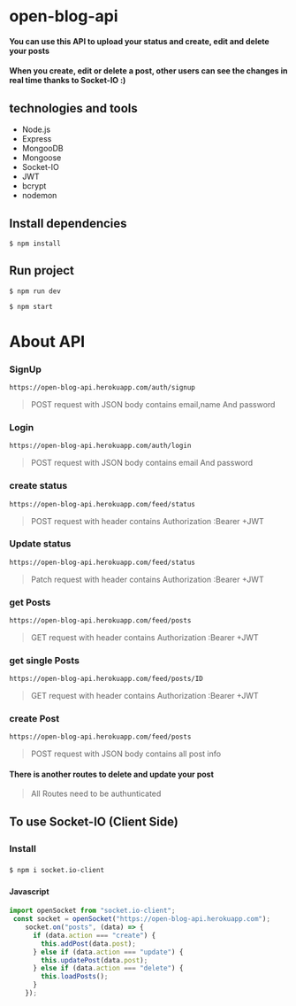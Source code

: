 # open-blog-api
#### You can use this API to upload your status and create, edit and delete your posts
#### When you create, edit or delete a post, other users can see the changes in real time thanks to Socket-IO :) 
##
## technologies and tools
- Node.js
- Express
- MongooDB
- Mongoose
- Socket-IO
- JWT
- bcrypt
- nodemon
##
## Install dependencies
`$ npm install`

## Run project
`$ npm run dev`
    
`$ npm start`

##
# About API
### SignUp
```sh
https://open-blog-api.herokuapp.com/auth/signup
```
> POST request with JSON body contains email,name And password

### Login
```sh
https://open-blog-api.herokuapp.com/auth/login
```
> POST request with JSON body contains email And password

### create status
```sh
https://open-blog-api.herokuapp.com/feed/status
```
> POST request with header contains Authorization :Bearer +JWT

### Update status
```sh
https://open-blog-api.herokuapp.com/feed/status
```
> Patch request with header contains Authorization :Bearer +JWT

### get Posts
```sh
https://open-blog-api.herokuapp.com/feed/posts
```
> GET request with header contains Authorization :Bearer +JWT

### get single Posts
```sh
https://open-blog-api.herokuapp.com/feed/posts/ID
```
> GET request with header contains Authorization :Bearer +JWT

### create Post
```sh
https://open-blog-api.herokuapp.com/feed/posts
```
> POST request with JSON body contains all post info

 #### There is another routes to delete and update your post 
 > All Routes need to be authunticated
 
## To use Socket-IO (Client Side)
### Install　
`$ npm i socket.io-client`
　
#### Javascript　
```javascript
import openSocket from "socket.io-client";
 const socket = openSocket("https://open-blog-api.herokuapp.com");
    socket.on("posts", (data) => {
      if (data.action === "create") {
        this.addPost(data.post);
      } else if (data.action === "update") {
        this.updatePost(data.post);
      } else if (data.action === "delete") {
        this.loadPosts();
      }
    });
```
